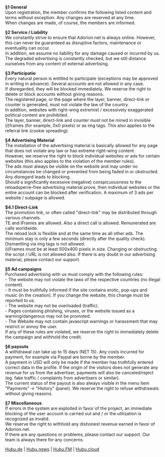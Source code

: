   
  

**§1 General**  
Upon registration, the member confirms the following listed content and terms without exception. Any changes are reserved at any time.  
When changes are made, of course, the members are informed.  
  
**§2 Service / Liability**  
We constantly strive to ensure that Adorion.net is always online. However, this can never be guaranteed as disruptive factors, maintenance or eventuality can occur.  
In addition, we assume no liability for any damage caused or incurred by us. The degraded advertising is constantly checked, but we still distance ourselves from any content of external advertising.  
  
**§3 Participatio**  
Every natural person is entitled to participate (exceptions may be approved in writing in advance). Several accounts are not allowed in any case.  
If disregarded, they will be blocked immediately. We reserve the right to delete or block accounts without giving reasons.  
The registered page, or the page where the layer, banner, direct-link or counter is generated, must not violate the law of the country.  
In addition, websites with right-wing extremist / excessively exaggerated political content are prohibited.  
The layer, banner, direct-link and counter must not be mined in invisible (i)frames (for example, 0x0 pixels) or as img tags. This also applies to the referral link (cookie spreading).  
  
**§4 Advertising Material**  
The installation of the advertising material is basically allowed for any page that does not violate any law or has extreme right-wing content.  
However, we reserve the right to block individual websites or ads for certain websites (this also applies to the violation of the member rules).  
The ads must always be visible on the website and may under no circumstances be changed or prevented from being faded in or obstructed. Any disregard leads to blocking.  
Should a significantly excessive (negative) conspicuousness to the reloadsperre-free advertising material prove, then individual websites or the entire account can be blocked after verification. A maximum of 3 ads per website / subpage is allowed.  
  
**$4.1 Direct-Link**  
The promotion link, or often called "direct-link" may be distributed through various channels.  
TE and iFrames are allowed. Also a direct call is allowed. Remunerated are calls worldwide.  
The reload lock is flexible and at the same time as all other ads. The minimum stay is only a few seconds (directly after the quality check).  
Dismantling via img tags is not allowed.  
(i)Frames must be at least 500x400 pixels in size. Changing or obstructing the script / URL is not allowed also. If there is any doubt in our advertising material, please contact our support.  
  
**§5 Ad campaigns**  
Purchased advertising with us must comply with the following rules:  
\- The website may not violate the laws of the respective countries (no illegal content).  
\- It must be truthfully informed if the site contains erotic, pop-ups and music (in the creation). If you change the website, this change must be reported to us.  
\- The website may not be overloaded (traffic).  
\- Pages containing phishing, viruses, or the website issued as a warning/dangerous may not be promoted.  
\- The Website may not contain javascript warnings or harassment that may restrict or annoy the user.  
If any of these rules are violated, we reserve the right to immediately delete the campaign and withhold the credit.  
  
**§6 payouts**  
A withdrawal can take up to 15 days (NET 15). Any costs incurred for payment, for example via Paypal are borne by the member.  
A payment in USD will only be made if the member has truthfully entered correct data in the profile. If the origin of the visitors does not generate any revenue for us from the advertiser, payments will also be canceled/reject (eg. fake traffic / complaints from advertisers or similar).  
The current status of the payout is also always visible in the menu item "Payments" -> "History" (panel). We reserve the right to refuse withdrawals without giving reasons.  
  
**§7 Miscellaneous**  
If errors in the system are exploited in favor of the project, an immediate blocking of the user account is carried out and / or the utilization is recognized as invalid.  
We reserve the right to withhold any dishonest revenue earned in favor of Adorion.net.  
If there are any questions or problems, please contact our support. Our team is always there for any concerns.

  
  

[Hubu.de](https://hubu.de/) | [Hubu.news](https://hubu.news/) | [Hubu.FM](https://hubu.fm/) | [Hubu.cloud](https://hubu.cloud/)
